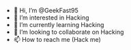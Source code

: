 - 👋 Hi, I’m @GeekFast95
- 👀 I’m interested in Hacking 
- 🌱 I’m currently learning Hacking
- 💞️ I’m looking to collaborate on Hacking 
- 📫 How to reach me (Hack me)

<!---
GeekFast95/GeekFast95 is a ✨ special ✨ repository because its `README.md` (this file) appears on your GitHub profile.
You can click the Preview link to take a look at your changes.
--->
